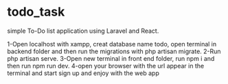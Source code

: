 # todo_task
simple To-Do list application using Laravel and React.

1-Open localhost with xampp, creat database name todo, open terminal in backend folder and then run the migrations with php artisan migrate.
2-Run php artisan serve.
3-Open new terminal in front end folder, run npm i and then run npm run dev.
4-open your browser with the url appear in the terminal and start sign up and enjoy with the web app